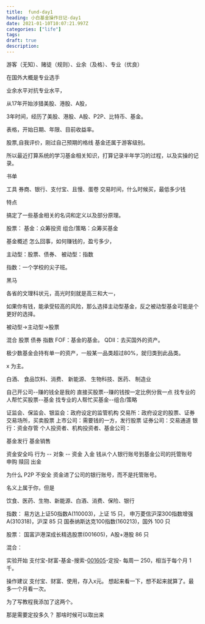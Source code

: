 ```yaml
---
title:  fund-day1
heading: 小白基金操作日记-day1
date: 2021-01-10T10:07:21.997Z
categories: ["life"]
tags: 
draft: true
description: 
---
```


游客（无知）、赌徒（规则）、业余（及格）、专业（优良）

在国外大概是专业选手

业余水平对抗专业水平，

从17年开始涉猎美股、港股、A股，

3年时间，经历了美股、港股、A股、P2P、比特币、基金。

表格，开始日期、年限、目前收益率。


股票,自我评价，刚过自己预期的格线
基金还属于游客级别。

所以最近打算系统的学习基金相关知识，打算记录半年学习的过程，以及实操的记录。

书单

工具
券商、银行、支付宝、且慢、蛋卷
交易时间，什么时候买，最低多少钱


特点

搞定了一些基金相关的名词和定义以及部分原理。

股票：
基金：众筹投资
组合/策略：众筹买基金

基金概述
怎么回事，如何赚钱的，盈亏多少，



主动型：股票、债券、
被动型：指数

指数：一个学校的尖子班。

黑马

各省的文理科状元，高光时刻就是高三和大一，

如果你有钱，能承受较高的风险，那么选择主动型基金，反之被动型基金可能是个更好的选择。


被动型->主动型->股票


混合
股票
债券
指数
FOF：基金的基金。
QDII：去买国外的资产。

极少数基金会持有单一的资产，一般某一品类超过80%，就归类到此品类。

x 为主。



白酒、
食品饮料、消费、
新能源、
生物科技、医药、
制造业

自己开公司--赚的钱全是我的
直接买股票--赚的钱按一定比例分我一点
找专业的人帮忙买股票--基金
找专业的人帮忙买基金--组合/策略

证监会、保监会、银监会：政府设定的监管机构
交易所：政府设定的股票、证券交易场所，买卖股票
上市公司：需要钱的一方，发行股票
证券公司：交易通道
银行：资金存管
个人投资者、机构投资者、基金公司：

基金发行
基金销售

资金安全吗
行为 -- 对象 -- 资金
入金 钱从个人银行账号到基金公司的托管账号
申购 
赎回
出金


为什么 P2P 不安全
资金进了公司的银行账号，而不是托管账号。

名义上属于你，但是




饮食、医药、生物、新能源、白酒、消费、保险、银行

指数：
易方达上证50指数A(110003)，上证 15 只，
申万菱信沪深300指数增强A(310318)，沪深 85 只
国泰纳斯达克100指数(160213)，国外 100 只

股票：
国富沪港深成长精选股票(001605)，A股+港股 86 只

混合：


实验开始
支付宝-财富-基金-搜索-[001605](http://fundf10.eastmoney.com/jjjl_001605.html)-定投-
每周一 250，相当于每个月 1 千。


操作建议
支付宝、财富、使用，存入x元。
想起来看一下，想不起来就算了。最多一个月看一次。


为了写教程我添加了这两个。

那是需要定投多久？
那啥时候可以取出来




